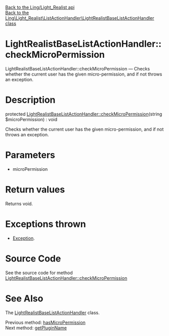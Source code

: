 [Back to the Ling/Light_Realist api](https://github.com/lingtalfi/Light_Realist/blob/master/doc/api/Ling/Light_Realist.md)<br>
[Back to the Ling\Light_Realist\ListActionHandler\LightRealistBaseListActionHandler class](https://github.com/lingtalfi/Light_Realist/blob/master/doc/api/Ling/Light_Realist/ListActionHandler/LightRealistBaseListActionHandler.md)


LightRealistBaseListActionHandler::checkMicroPermission
================



LightRealistBaseListActionHandler::checkMicroPermission — Checks whether the current user has the given micro-permission, and if not throws an exception.




Description
================


protected [LightRealistBaseListActionHandler::checkMicroPermission](https://github.com/lingtalfi/Light_Realist/blob/master/doc/api/Ling/Light_Realist/ListActionHandler/LightRealistBaseListActionHandler/checkMicroPermission.md)(string $microPermission) : void




Checks whether the current user has the given micro-permission, and if not throws an exception.




Parameters
================


- microPermission

    


Return values
================

Returns void.


Exceptions thrown
================

- [Exception](http://php.net/manual/en/class.exception.php).&nbsp;







Source Code
===========
See the source code for method [LightRealistBaseListActionHandler::checkMicroPermission](https://github.com/lingtalfi/Light_Realist/blob/master/ListActionHandler/LightRealistBaseListActionHandler.php#L173-L178)


See Also
================

The [LightRealistBaseListActionHandler](https://github.com/lingtalfi/Light_Realist/blob/master/doc/api/Ling/Light_Realist/ListActionHandler/LightRealistBaseListActionHandler.md) class.

Previous method: [hasMicroPermission](https://github.com/lingtalfi/Light_Realist/blob/master/doc/api/Ling/Light_Realist/ListActionHandler/LightRealistBaseListActionHandler/hasMicroPermission.md)<br>Next method: [getPluginName](https://github.com/lingtalfi/Light_Realist/blob/master/doc/api/Ling/Light_Realist/ListActionHandler/LightRealistBaseListActionHandler/getPluginName.md)<br>

